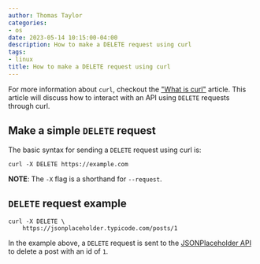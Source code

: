 ```yaml
---
author: Thomas Taylor
categories:
- os
date: 2023-05-14 10:15:00-04:00
description: How to make a DELETE request using curl
tags:
- linux
title: How to make a DELETE request using curl
---
```


For more information about `curl`, checkout the ["What is curl"](https://how.wtf/what-is-curl.html) article. This article will discuss how to interact with an API using `DELETE` requests through curl.

## Make a simple `DELETE` request

The basic syntax for sending a `DELETE` request using curl is:

```shell
curl -X DELETE https://example.com
```

**NOTE**: The `-X` flag is a shorthand for `--request`.

## `DELETE` request example

```shell
curl -X DELETE \
    https://jsonplaceholder.typicode.com/posts/1
```

In the example above, a `DELETE` request is sent to the [JSONPlaceholder API](https://jsonplaceholder.typicode.com/) to delete a post with an id of `1`.